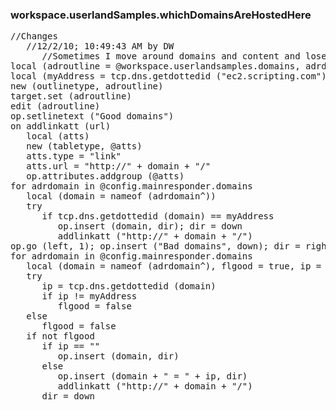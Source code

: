 ### workspace.userlandSamples.whichDomainsAreHostedHere
<pre>
//Changes
   //12/2/10; 10:49:43 AM by DW
      //Sometimes I move around domains and content and lose track of which domains are still hosted on the server I'm looking at. This script tells me for sure.
local (adroutline = @workspace.userlandsamples.domains, adrdomain)
local (myAddress = tcp.dns.getdottedid ("ec2.scripting.com"), dir = right)
new (outlinetype, adroutline)
target.set (adroutline)
edit (adroutline)
op.setlinetext ("Good domains")
on addlinkatt (url)
   local (atts)
   new (tabletype, @atts)
   atts.type = "link"
   atts.url = "http://" + domain + "/"
   op.attributes.addgroup (@atts)
for adrdomain in @config.mainresponder.domains
   local (domain = nameof (adrdomain^))
   try
      if tcp.dns.getdottedid (domain) == myAddress
         op.insert (domain, dir); dir = down
         addlinkatt ("http://" + domain + "/")
op.go (left, 1); op.insert ("Bad domains", down); dir = right
for adrdomain in @config.mainresponder.domains
   local (domain = nameof (adrdomain^), flgood = true, ip = "")
   try
      ip = tcp.dns.getdottedid (domain)
      if ip != myAddress
         flgood = false
   else
      flgood = false
   if not flgood
      if ip == ""
         op.insert (domain, dir)
      else
         op.insert (domain + " = " + ip, dir) 
         addlinkatt ("http://" + domain + "/")
      dir = down

</pre>